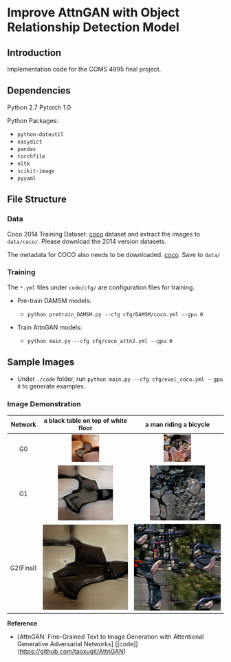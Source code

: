 # Improve AttnGAN with Object Relationship Detection Model

## Introduction

Implementation code for the COMS 4995 final project.

## Dependencies

Python 2.7
Pytorch 1.0

Python Packages:
- `python-dateutil`
- `easydict`
- `pandas`
- `torchfile`
- `nltk`
- `scikit-image`
- `pyyaml`

## File Structure

### Data

Coco 2014 Training Dataset: [coco](http://cocodataset.org/#download) dataset and extract the images to `data/coco/`. Please download the 2014 version datasets.

The metadata for COCO also needs to be downloaded.
[coco](https://drive.google.com/open?id=1rSnbIGNDGZeHlsUlLdahj0RJ9oo6lgH9). Save to `data/`

### Training

The `*.yml` files under `code/cfg/` are configuration files for training. 
- Pre-train DAMSM models:
  - `python pretrain_DAMSM.py --cfg cfg/DAMSM/coco.yml --gpu 0`
 
- Train AttnGAN models:
  - `python main.py --cfg cfg/coco_attn2.yml --gpu 0`

## Sample Images

- Under `./code` folder, run `python main.py --cfg cfg/eval_coco.yml --gpu 0` to generate examples.

### Image Demonstration
 Network            | a black table on top of white floor | a man riding a bicycle |
:-------------------------:|:-----------------------------------:|:----------------------:|
G0 | ![](https://github.com/YHCU/coms_4995_project/blob/master/demo/0_s_0_g0.png) | ![](https://github.com/YHCU/coms_4995_project/blob/master/demo/0_s_1_g0.png)
G1 | ![](https://github.com/YHCU/coms_4995_project/blob/master/demo/0_s_0_g1.png) | ![](https://github.com/YHCU/coms_4995_project/blob/master/demo/0_s_1_g1.png)
G2(Final) | ![](https://github.com/YHCU/coms_4995_project/blob/master/demo/0_s_0_g2.png) | ![](https://github.com/YHCU/coms_4995_project/blob/master/demo/0_s_1_g2.png)

**Reference**

- [AttnGAN: Fine-Grained Text to Image Generation with Attentional Generative Adversarial Networks] [[code]] (https://github.com/taoxugit/AttnGAN)
